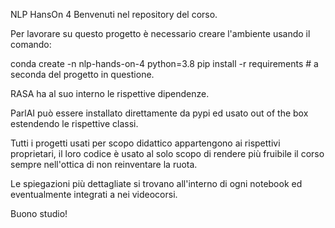 NLP HansOn 4
Benvenuti nel repository del corso.

Per lavorare su questo progetto è necessario creare l'ambiente usando il comando:

conda create -n nlp-hands-on-4 python=3.8
pip install -r requirements # a seconda del progetto in questione.

RASA ha al suo interno le rispettive dipendenze.

ParlAI può essere installato direttamente da pypi ed usato out of the box estendendo le rispettive classi.

Tutti i progetti usati per scopo didattico appartengono ai rispettivi proprietari, il loro codice è usato al solo scopo di rendere più fruibile il corso sempre nell'ottica di non reinventare la ruota.

Le spiegazioni più dettagliate si trovano all'interno di ogni notebook ed eventualmente integrati a nei videocorsi.

Buono studio!

